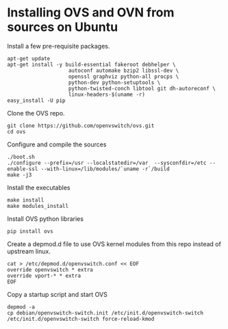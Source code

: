 Installing OVS and OVN from sources on Ubuntu
=============================================

Install a few pre-requisite packages.

```
apt-get update
apt-get install -y build-essential fakeroot debhelper \
                    autoconf automake bzip2 libssl-dev \
                    openssl graphviz python-all procps \
                    python-dev python-setuptools \
                    python-twisted-conch libtool git dh-autoreconf \
                    linux-headers-$(uname -r)
easy_install -U pip
```

Clone the OVS repo.

```
git clone https://github.com/openvswitch/ovs.git
cd ovs
```

Configure and compile the sources

```
./boot.sh
./configure --prefix=/usr --localstatedir=/var  --sysconfdir=/etc --enable-ssl --with-linux=/lib/modules/`uname -r`/build
make -j3
```

Install the executables

```
make install
make modules_install
```

Install OVS python libraries

```
pip install ovs
```

Create a depmod.d file to use OVS kernel modules from this repo instead of
upstream linux.

```
cat > /etc/depmod.d/openvswitch.conf << EOF
override openvswitch * extra
override vport-* * extra
EOF
```

Copy a startup script and start OVS

```
depmod -a
cp debian/openvswitch-switch.init /etc/init.d/openvswitch-switch
/etc/init.d/openvswitch-switch force-reload-kmod
```
